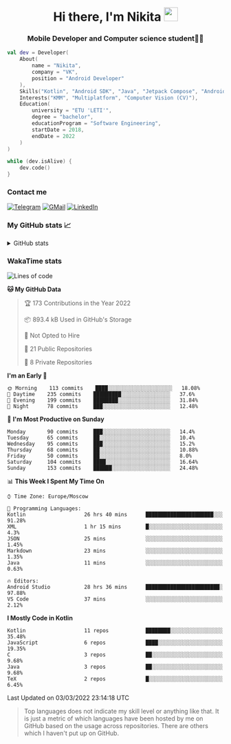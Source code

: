 <h1 align="center">
Hi there, I'm Nikita 
<img src="https://github.com/blackcater/blackcater/raw/main/images/Hi.gif" height="32"/>
</h1>
<h3 align="center">Mobile Developer and Computer science student👨‍💻</h3>

```kotlin
val dev = Developer(
    About(
        name = "Nikita",
        company = "VK",
        position = "Android Developer"
    ),
    Skills("Kotlin", "Android SDK", "Java", "Jetpack Compose", "Android Jetpack"),
    Interests("KMM", "Multiplatform", "Computer Vision (CV)"),
    Education(
        university = "ETU 'LETI'",
        degree = "bachelor",
        educationProgram = "Software Engineering",
        startDate = 2018,
        endDate = 2022
    )
)

while (dev.isAlive) {
    dev.code()
}
```

### Contact me

[![Telegram](https://img.shields.io/badge/Telegram-white?style=for-the-badge&logo=telegram&logoColor=29e9ea)](https://t.me/po4yka)
[![GMail](https://img.shields.io/badge/Gmail-white?style=for-the-badge&logo=gmail&logoColor=d14836)](mailto:pochaev.nik@gmail.com)
[![LinkedIn](https://img.shields.io/badge/linkedin%20-white.svg?&style=for-the-badge&logo=linkedin&logoColor=%230077B5)](https://www.linkedin.com/in/nikita-pochaev-415b5a1a1)

### My GitHub stats 📈

<details>
  <summary>GitHub stats</summary>
  <p align="center">
    <img src="https://github-readme-stats.vercel.app/api?username=po4yka&show_icons=true&theme=dark" />
  </p>
</details>

### WakaTime stats

<!--START_SECTION:waka-->
![Lines of code](https://img.shields.io/badge/From%20Hello%20World%20I%27ve%20Written-1%20Million%20lines%20of%20code-blue)

**🐱 My GitHub Data** 

> 🏆 173 Contributions in the Year 2022
 > 
> 📦 893.4 kB Used in GitHub's Storage 
 > 
> 🚫 Not Opted to Hire
 > 
> 📜 21 Public Repositories 
 > 
> 🔑 8 Private Repositories  
 > 
**I'm an Early 🐤** 

```text
🌞 Morning    113 commits    ████░░░░░░░░░░░░░░░░░░░░░   18.08% 
🌆 Daytime    235 commits    █████████░░░░░░░░░░░░░░░░   37.6% 
🌃 Evening    199 commits    ████████░░░░░░░░░░░░░░░░░   31.84% 
🌙 Night      78 commits     ███░░░░░░░░░░░░░░░░░░░░░░   12.48%

```
📅 **I'm Most Productive on Sunday** 

```text
Monday       90 commits     ███░░░░░░░░░░░░░░░░░░░░░░   14.4% 
Tuesday      65 commits     ██░░░░░░░░░░░░░░░░░░░░░░░   10.4% 
Wednesday    95 commits     ███░░░░░░░░░░░░░░░░░░░░░░   15.2% 
Thursday     68 commits     ██░░░░░░░░░░░░░░░░░░░░░░░   10.88% 
Friday       50 commits     ██░░░░░░░░░░░░░░░░░░░░░░░   8.0% 
Saturday     104 commits    ████░░░░░░░░░░░░░░░░░░░░░   16.64% 
Sunday       153 commits    ██████░░░░░░░░░░░░░░░░░░░   24.48%

```


📊 **This Week I Spent My Time On** 

```text
⌚︎ Time Zone: Europe/Moscow

💬 Programming Languages: 
Kotlin                   26 hrs 40 mins      ██████████████████████░░░   91.28% 
XML                      1 hr 15 mins        █░░░░░░░░░░░░░░░░░░░░░░░░   4.3% 
JSON                     25 mins             ░░░░░░░░░░░░░░░░░░░░░░░░░   1.45% 
Markdown                 23 mins             ░░░░░░░░░░░░░░░░░░░░░░░░░   1.35% 
Java                     11 mins             ░░░░░░░░░░░░░░░░░░░░░░░░░   0.63%

🔥 Editors: 
Android Studio           28 hrs 36 mins      ████████████████████████░   97.88% 
VS Code                  37 mins             ░░░░░░░░░░░░░░░░░░░░░░░░░   2.12%

```

**I Mostly Code in Kotlin** 

```text
Kotlin                   11 repos            ████████░░░░░░░░░░░░░░░░░   35.48% 
JavaScript               6 repos             ████░░░░░░░░░░░░░░░░░░░░░   19.35% 
C                        3 repos             ██░░░░░░░░░░░░░░░░░░░░░░░   9.68% 
Java                     3 repos             ██░░░░░░░░░░░░░░░░░░░░░░░   9.68% 
TeX                      2 repos             █░░░░░░░░░░░░░░░░░░░░░░░░   6.45%

```



 Last Updated on 03/03/2022 23:14:18 UTC
<!--END_SECTION:waka-->

> Top languages does not indicate my skill level or anything like that. It is just a metric of which languages have been hosted by me on GitHub based on the usage across repositories. There are others which I haven't put up on GitHub.
